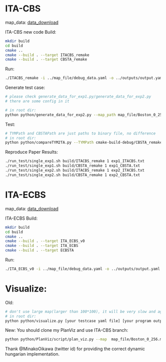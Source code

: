 # ITA-CBS

map_data: [data_download](https://drive.google.com/file/d/1NOI4AxlLeqFZKxPTLKaU5x70LJUBswk-/view?usp=sharing)

ITA-CBS new code
Build:

```bash
mkdir build
cd build
cmake ..
cmake --build . --target ITACBS_remake
cmake --build . --target CBSTA_remake
```

Run:
```bash
./ITACBS_remake -i ../map_file/debug_data.yaml -o ../outputs/output.yaml
```

Generate test case:

```bash
# please check generate_data_for_exp1.py/generate_data_for_exp2.py
# there are some config in it

# in root dir:
python python/generate_data_for_exp2.py --map_path map_file/Boston_0_256.map --output_dir map_file/Paper_boston_256_256_060 --common_ratio 0.6
```

Test:

```bash
# TYMPath and CBSTAPath are just paths to binary file, no difference
# in root dir:
python python/compareTYM2TA.py --TYMPath cmake-build-debug/CBSTA_remake --CBSTAPath cmake-build-debug/ITACBS_remake --map_dir map_file/Paper_boston_256_256_060 --time 15 --seed 0
```

Reproduce Paper Results:

```bash
./run_test/single_exp1.sh build/ITACBS_remake 1 exp1_ITACBS.txt
./run_test/single_exp1.sh build/CBSTA_remake 1 exp1_CBSTA.txt
./run_test/single_exp2.sh build/ITACBS_remake 1 exp2_ITACBS.txt
./run_test/single_exp2.sh build/CBSTA_remake 1 exp2_CBSTA.txt
```

# ITA-ECBS

map_data: [data_download](https://drive.google.com/file/d/1qSGpVkGmnsI23DeuGRqj7CNO0hKfHXB-/view?usp=sharing)

ITA-ECBS
Build:

```bash
mkdir build
cd build
cmake ..
cmake --build . --target ITA_ECBS_v0
cmake --build . --target ITA_ECBS
cmake --build . --target ECBSTA
```

Run:
```bash
./ITA_ECBS_v0 -i ../map_file/debug_data.yaml -o ../outputs/output.yaml
```

# Visualize:

Old:
```bash
# don't use large map(larger than 100*100), it will be very slow and agents will be very small.
# in root dir:
python python/visualize.py [your testcase yaml file] [your program output yaml]
```

New:
You should clone my PlanViz and use ITA-CBS branch:
```bash
python python/PlanViz/script/plan_viz.py --map  map_file/Boston_0_256.map --plan_path_type2 outputs/output.yaml --grid --aid --ca --tid --ppm 2
```


Thank @MinakoOikawa (twitter id) for providing the correct dynamic hungarian implementation.
